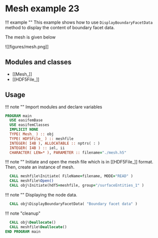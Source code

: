 # Mesh example 23

!!! example ""
    This example shows how to use `DisplayBoundaryFacetData` method to display the content of boundary facet data.

The mesh is given below

![[figures/mesh.png]]

## Modules and classes

- [[Mesh_]]
- [[HDF5File_]]

## Usage

!!! note ""
    Import modules and declare variables

``` fortran
PROGRAM main
  USE easifemBase
  USE easifemClasses
  IMPLICIT NONE
  TYPE( Mesh_ ) :: obj
  TYPE( HDF5File_ ) :: meshfile
  INTEGER( I4B ), ALLOCATABLE :: nptrs( : )
  INTEGER( I4B ) :: iel, ii
  CHARACTER( LEN=* ), PARAMETER :: filename="./mesh.h5"
```

!!! note ""
    Initiate and open the mesh file which is in [[HDF5File_]] format. Then, create an instance of mesh.

```fortran
  CALL meshfile%Initiate( FileName=filename, MODE="READ" )
  CALL meshfile%Open()
  CALL obj%Initiate(hdf5=meshfile, group="/surfaceEntities_1" )
```

!!! note ""
    Displaying the node data.

```fortran
  CALL obj%DisplayBoundaryFacetData( "Boundary facet data" )
```

!!! note "cleanup"

```fortran
  CALL obj%Deallocate()
  CALL meshfile%Deallocate()
END PROGRAM main
```
